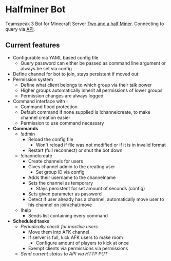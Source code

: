 # Halfminer Bot
Teamspeak 3 Bot for Minecraft Server [Two and a half Miner](https://halfminer.de).
Connecting to query via [API](https://github.com/TheHolyWaffle/TeamSpeak-3-Java-API).

Current features
-------
- Configurable via YAML based config file
  - Query password can either be passed as command line argument or always be set via config
- Define channel for bot to join, stays persistent if moved out
- Permission system
  - Define what client belongs to which group via their talk power
  - Higher groups automatically inherit all permissions of lower groups
  - Permission changes are always logged
- Command interface with !<command>
  - Command flood protection
  - Default command if none supplied is !channelcreate, to make channel creation easier
  - Permission to use command necessary
- **Commands**
  - !admin
    - Reload the config file
      - Won't reload if file was not modified or if it is in invalid format
    - Restart (full reconnect) or shut the bot down
  - !channelcreate
    - Create channels for users
    - Gives channel admin to the creating user
      - Set group ID via config
    - Adds their username to the channelname
    - Sets the channel as temporary
      - Stays persistent for set amount of seconds (config)
    - Sets given parameter as password
    - Detect if user already has a channel, automatically move user to his channel on join/chat/move
  - !help
    - Sends list containing every command
- **Scheduled tasks**
  - *Periodically check for inactive users*
    - Move them into AFK channel
    - If server is full, kick AFK users to make room
      - Configure amount of players to kick at once
    - Exempt clients via permissions via permissions
  - *Send current status to API via HTTP PUT*
